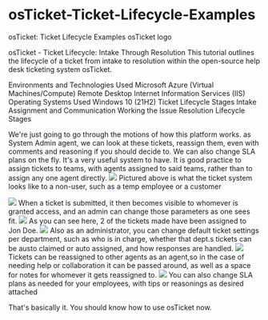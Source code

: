 # osTicket-Ticket-Lifecycle-Examples
osTicket: Ticket Lifecycle Examples
osTicket logo

osTicket - Ticket Lifecycle: Intake Through Resolution
This tutorial outlines the lifecycle of a ticket from intake to resolution within the open-source help desk ticketing system osTicket.

Environments and Technologies Used
Microsoft Azure (Virtual Machines/Compute)
Remote Desktop
Internet Information Services (IIS)
Operating Systems Used
Windows 10 (21H2)
Ticket Lifecycle Stages
Intake
Assignment and Communication
Working the Issue
Resolution
Lifecycle Stages

We're just going to go through the motions of how this platform works.
as System Admin agent, we can look at these tickets, reassign them, even with comments and reasoning if you should decide to. We can also change SLA plans on the fly.  It's a very useful system to have.  It is good practice to assign tickets to teams, with agents assigned to said teams, rather than to assign any one agent directly.
<img src=https://i.postimg.cc/9QBwztVN/a.png>
Pictured above is what the ticket system looks like to a non-user, such as a temp employee or a customer

<img src=https://i.postimg.cc/Xv7G5GYN/b.png>
When a ticket is submitted, it then becomes visible to whomever is granted access, and an admin can change those parameters as one sees fit.

<img src=https://i.postimg.cc/SsnnZB9w/c.png>
As you can see here, 2 of the tickets made have been assigned to Jon Doe.

<img src=https://i.postimg.cc/rm7K7fCz/d.png>
Also as an administrator, you can change default ticket settings per department, such as who is in charge, whether that dept.s tickets can be austo claimed or auto assigned, and how responses are handled.

<img src=https://i.postimg.cc/mkMt478j/e.png>
Tickets can be reassigned to other agents as an agent,so in the case of needing help or collaboration it can be passed around, as well as a space for notes for whomever it gets reassigned to.

<img src=https://i.postimg.cc/MGPcm6n7/f.png>
You can also change SLA plans as needed for your employees, with tips or reasonings as desired attached

That's basically it.  You should know how to use osTicket now.
